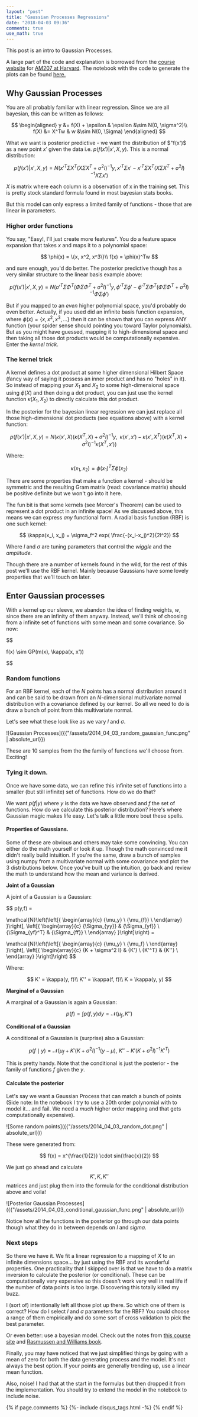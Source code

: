 ```yaml
---
layout: "post"
title: "Gaussian Processes Regressions"
date: "2018-04-03 09:36"
comments: true
use_math: true
---
```


This post is an intro to Gaussian Processes.

A large part of the code and explanation is borrowed from the [course](https://am207.github.io/2018spring/wiki/gp1.html) [website](https://am207.github.io/2018spring/wiki/gp2.html) for [AM207 at Harvard](https://am207.github.io/2018spring).
The notebook with the code to generate the plots can be found [here.](https://github.com/sidravi1/Blog/blob/master/nbs/Gaussian%20Processes.ipynb)

## Why Gaussian Processes ##
You are all probably familiar with linear regression. Since we are all bayesian, this can be written as follows:

$$
\begin{aligned}
y &= f(X) + \epsilon & \epsilon &\sim N(0, \sigma^2)\\
f(X) &= X^Tw & w &\sim N(0, \Sigma)
\end{aligned}
$$

What we want is posterior predictive - we want the distribution of $"f(x')$ as a new point $x'$ given the data i.e.
$p(f(x')|x', X, y)$. This is a normal distribution:

$$
p(f(x') | x' , X, y) = N(x'^T\Sigma X^T(X\Sigma X^T + \sigma^2 I)^{-1}y, x'^T\Sigma x' - x'^T\Sigma X^T(X\Sigma X^T + \sigma^2I)^{-1}X\Sigma x')
$$

$X$ is matrix where each column is a observation of x in the training set. This is pretty stock standard formula found in most bayesian stats books.

But this model can only express a limited family of functions - those that are linear in parameters.

### Higher order functions

You say, "Easy!, I'll just create more features". You do a feature space expansion that takes $x$ and maps it to a polynomial space:

$$
\phi(x) = \{x, x^2, x^3\}\\
f(x) = \phi(x)^Tw
$$

and sure enough, you'd do better. The posterior predictive though has a very similar structure to the linear basis example above:

$$
\begin{equation}
p(f(x') | x' , X, y) = N(\sigma'^T\Sigma \Phi^T(\Phi\Sigma \Phi^T + \sigma^2 I)^{-1}y, \phi'^T\Sigma \phi' - \phi'^T\Sigma \Phi^T(\Phi\Sigma \Phi^T + \sigma^2I)^{-1}\Phi\Sigma \phi')
\end{equation}
$$

But if you mapped to an *even* higher polynomial space, you'd probably do even better. Actually, if you used did an infinite basis function expansion, where $\phi(x) = \{x, x^2, x^3, ...\}$ then it can be shown that you can express ANY function (your spider sense should pointing you toward Taylor polynomials). But as you might have guessed, mapping it to high-dimensional space and then taking all those dot products would be computationally expensive. Enter the *kernel trick*.

### The kernel trick

A kernel defines a dot product at some higher dimensional Hilbert Space (fancy way of saying it possess an inner product and has no "holes" in it). So instead of mapping your $X_1$ and $X_2$ to some high-dimensional space using $\phi(X)$ and then doing a dot product, you can just use the kernel function $\kappa(X_1, X_2)$ to directly calculate this dot product.

In the posterior for the bayesian linear regression we can just replace all those high-dimensional dot products (see equations above) with a kernel function:

$$
\begin{equation}
p(f(x') | x' , X, y) = N\left(\kappa(x',X) \left(\kappa(X^T,X) + \sigma^2 I\right)^{-1}y,\,\,\, \kappa(x',x') - \kappa(x',X^T)\left(\kappa(X^T,X) + \sigma^2 I\right)^{-1} \kappa(X^T,x')\right)
\end{equation}
$$

Where:

$$
\kappa(x_1, x_2) = \phi(x_1)^T \Sigma \phi(x_2)
$$

There are some properties that make a function a kernel - should be symmetric and the resulting Gram matrix (read: covariance matrix) should be positive definite but we won't go into it here.

The fun bit is that some kernels (see Mercer's Theorem) can be used to represent a dot product in an infinite space! As we discussed above, this means we can express *any* functional form. A radial basis function (RBF) is one such kernel:

$$
\kappa(x_i, x_j) = \sigma_f^2 exp( \frac{-(x_i-x_j)^2}{2l^2})
$$

Where $l$ and $\sigma$ are tuning parameters that control the *wiggle* and the *amplitude*.

Though there are a number of kernels found in the wild, for the rest of this post we'll use the RBF kernel. Mainly because Gaussians have some lovely properties that we'll touch on later.


## Enter Gaussian processes

With a kernel up our sleeve, we abandon the idea of finding weights, $w$, since there are an infinity of them anyway. Instead, we'll think of choosing from a infinite set of functions with some mean and some covariance. So now:

$$

f(x) \sim GP(m(x), \kappa(x, x'))

$$

### Random functions

For an RBF kernel, each of the $N$ points has a normal distribution around it and can be said to be drawn from an $N$-dimensional multivariate normal distribution with a covariance defined by our kernel. So all we need to do is draw a bunch of point from this multivariate normal.

Let's see what these look like as we vary $l$ and $\sigma$.

![Gaussian Processes]({{"/assets/2014_04_03_random_gaussian_func.png" | absolute_url}})

These are 10 samples from the the family of functions we'll choose from. Exciting!

### Tying it down.

Once we have some data, we can refine this infinite set of functions into a smaller (but still infinite) set of functions. How do we do that?

We want
$p(f|y)$
where $y$ is the data we have observed and $f$ the set of functions. How do we calculate this posterior distribution? Here's where Gaussian magic makes life easy. Let's talk a little more bout these spells.

#### Properties of Gaussians.

Some of these are obvious and others may take some convincing. You can either do the math yourself or look it up. Though the math convinced me it didn't really build intuition. If you're the same, draw a bunch of samples using numpy from a multivariate normal with some covariance and plot the 3 distributions below. Once you've built up the intuition, go back and review the math to understand how the mean and variance is derived.

**Joint of a Gaussian**

A joint of a Gaussian is a Gaussian:

$$
p(y,f) =

\mathcal{N}\left(\left[{
\begin{array}{c}
  {\mu_y}  \\
  {\mu_{f}}  \\
\end{array}
}\right], \left[{
\begin{array}{c}
  {\Sigma_{yy}} & {\Sigma_{yf}}  \\
  {\Sigma_{yf}^T} & {\Sigma_{ff}}  \\
\end{array}
}\right]\right) =

\mathcal{N}\left(\left[{
\begin{array}{c}
  {\mu_y}  \\
  {\mu_f}  \\
\end{array}
}\right], \left[{
\begin{array}{c}
  {K + \sigma^2 I} & {K'}  \\
  {K'^T} & {K''}  \\
\end{array}
}\right]\right)
$$

Where:

$$
K' = \kappa(y, f)\\
K'' = \kappa(f, f)\\
K = \kappa(y, y)
$$

**Marginal of a Gaussian**

A marginal of a Gaussian is again a Gaussian:

$$
p(f) = \int p(f,y) dy = \mathcal{N}(\mu_f, K'')
$$

**Conditional of a Gaussian**

A conditional of a Gaussian is (surprise) also a Gaussian:

$$
p(f \mid y) = \mathcal{N}\left(\mu_f + K'(K + \sigma^2 I)^{-1}(y-\mu), \,\,
K''-K'(K + \sigma^2 I)^{-1}K'^T \right)
$$

This is pretty handy. Note that the conditional is just the posterior - the family of functions $f$ given the $y$.

#### Calculate the posterior

Let's say we want a Gaussian Process that can match a bunch of points (Side note: In the notebook I try to use a 20th order polynomial with to model it... and fail. We need a *much* higher order mapping and that gets computationally expensive).

![Some random points]({{"/assets/2014_04_03_random_dot.png" | absolute_url}})

These were generated from:

$$
f(x) = x^{\frac{1}{2}} \cdot sin(\frac{x}{2})
$$

We just go ahead and calculate $$K', K, K''$$ matrices and just plug them into the formula for the conditional distribution above and voila!

![Posterior Gaussian Processes]({{"/assets/2014_04_03_conditional_gaussian_func.png" | absolute_url}})

Notice how all the functions in the posterior go through our data points though what they do in between depends on $l$ and $sigma$.

### Next steps

So there we have it. We fit a linear regression to a mapping of $X$ to an infinite dimensions space... by just using the RBF and its wonderful properties. One practicality that I skipped over is that we have to do a matrix inversion to calculate the posterior (or conditional). These can be computationally very expensive so this doesn't work very well in real life if the number of data points is too large. Discovering this totally killed my buzz.

I (sort of) intentionally left all those plot up there. So which one of them is correct? How do I select $l$ and $\sigma$ parameters for the RBF? You could choose a range of them empirically and do some sort of cross validation to pick the best parameter.

Or even better: use a bayesian model. Check out the notes from [this course site](https://am207.github.io/2018spring/wiki/gp3.html) and [Rasmussen and Williams book](http://www.gaussianprocess.org/gpml/).

Finally, you may have noticed that we just simplified things by going with a mean of zero for both the data generating process and the model. It's not always the best option. If your points are generally trending up, use a linear mean function.

Also, noise! I had that at the start in the formulas but then dropped it from the implementation. You should try to extend the model in the notebook to include noise.



{% if page.comments %}
  {%- include disqus_tags.html -%}
{% endif %}
